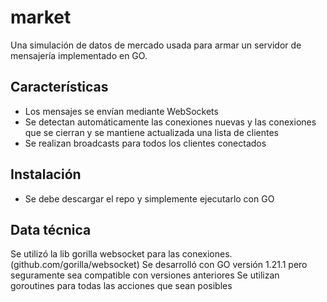 # market
Una simulación de datos de mercado usada para armar un servidor de mensajería implementado en GO.

## Características
- Los mensajes se envían mediante WebSockets
- Se detectan automáticamente las conexiones nuevas y las conexiones que se cierran y se mantiene actualizada una lista de clientes
- Se realizan broadcasts para todos los clientes conectados

## Instalación
- Se debe descargar el repo y simplemente ejecutarlo con GO

## Data técnica
Se utilizó la lib gorilla websocket para las conexiones. (github.com/gorilla/websocket)
Se desarrolló con GO versión 1.21.1 pero seguramente sea compatible con versiones anteriores
Se utilizan goroutines para todas las acciones que sean posibles
